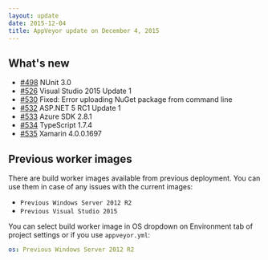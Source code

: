 ```yaml
---
layout: update
date: 2015-12-04
title: AppVeyor update on December 4, 2015
---
```


## What's new

* [#498](https://github.com/appveyor/ci/issues/498) NUnit 3.0
* [#526](https://github.com/appveyor/ci/issues/526) Visual Studio 2015 Update 1
* [#530](https://github.com/appveyor/ci/issues/530) Fixed: Error uploading NuGet package from command line
* [#532](https://github.com/appveyor/ci/issues/532) ASP.NET 5 RC1 Update 1
* [#533](https://github.com/appveyor/ci/issues/533) Azure SDK 2.8.1
* [#534](https://github.com/appveyor/ci/issues/534) TypeScript 1.7.4
* [#535](https://github.com/appveyor/ci/issues/535) Xamarin 4.0.0.1697

## Previous worker images

There are build worker images available from previous deployment. You can use them in case of any issues with the current images:

* `Previous Windows Server 2012 R2`
* `Previous Visual Studio 2015`

You can select build worker image in OS dropdown on Environment tab of project settings or if you use `appveyor.yml`:

```yaml
os: Previous Windows Server 2012 R2
```
